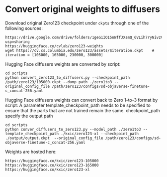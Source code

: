 # Convert original weights to diffusers

Download original Zero123 checkpoint under `ckpts` through one of the following sources:

```
https://drive.google.com/drive/folders/1geG1IO15nWffJXsmQ_6VLih7ryNivzVs?usp=sharing
https://huggingface.co/cvlab/zero123-weights
wget https://cv.cs.columbia.edu/zero123/assets/$iteration.ckpt    # iteration = [105000, 165000, 230000, 300000]
```

Hugging Face diffusers weights are converted by script:
```commandline
cd scripts
python convert_zero123_to_diffusers.py --checkpoint_path /path/zero123/105000.ckpt --dump_path ./zero1to3 --original_config_file /path/zero123/configs/sd-objaverse-finetune-c_concat-256.yaml
```

Hugging Face diffusers weights can convert back to Zero 1-to-3 format by script:
A parameter template_checkpoint_path needs to be specified to ensure that the parts that are not trained remain the same. 
checkpoint_path specify the output path
```commandline
cd scripts
python conver_diffusers_to_zero123.py --model_path ./zero1to3 --template_checkpoint_path ./kxic/zero123-xl --checkpoint_path ./output/output.ckpt  --original_config_file /path/zero123/configs/sd-objaverse-finetune-c_concat-256.yaml
```

Weights are hosted here:
```commandline
https://huggingface.co/kxic/zero123-105000
https://huggingface.co/kxic/zero123-165000
https://huggingface.co/kxic/zero123-xl
```
